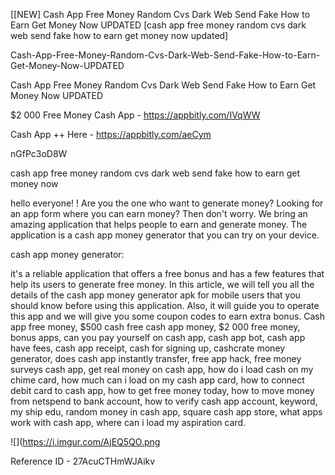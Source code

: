 [[NEW] Cash App Free Money Random Cvs Dark Web Send Fake How to Earn Get Money Now UPDATED [cash app free money random cvs dark web send fake how to earn get money now updated]

Cash-App-Free-Money-Random-Cvs-Dark-Web-Send-Fake-How-to-Earn-Get-Money-Now-UPDATED

Cash App Free Money Random Cvs Dark Web Send Fake How to Earn Get Money Now UPDATED

$2 000 Free Money Cash App -  https://appbitly.com/IVqWW


Cash App ++ Here - https://appbitly.com/aeCym


nGfPc3oD8W

cash app free money random cvs dark web send fake how to earn get money now

hello everyone! ! Are you the one who want to generate money? Looking for an app form where you can earn money? Then don't worry. We bring an amazing application that helps people to earn and generate money. The application is a cash app money generator that you can try on your device.

cash app money generator:

it's a reliable application that offers a free bonus and has a few features that help its users to generate free money. In this article, we will tell you all the details of the cash app money generator apk for mobile users that you should know before using this application. Also, it will guide you to operate this app and we will give you some coupon codes to earn extra bonus. Cash app free money, $500 cash free cash app money, $2 000 free money, bonus apps, can you pay yourself on cash app, cash app bot, cash app have fees, cash app receipt, cash for signing up, cashcrate money generator, does cash app instantly transfer, free app hack, free money surveys cash app, get real money on cash app, how do i load cash on my chime card, how much can i load on my cash app card, how to connect debit card to cash app, how to get free money today, how to move money from netspend to bank account, how to verify cash app account, keyword, my ship edu, random money in cash app, square cash app store, what apps work with cash app, where can i load my aspiration card.

![](https://i.imgur.com/AjEQ5QO.png

Reference ID - 27AcuCTHmWJAikv